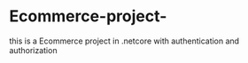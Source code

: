 # Ecommerce-project-
this is a Ecommerce project in .netcore  with authentication and authorization
